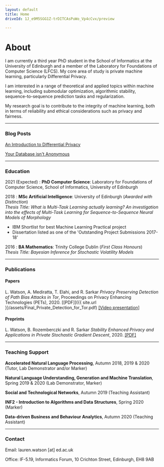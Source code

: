 ```yaml
---
layout: default
title: Home
driveId: 1J_e9M5SGG1Z-trDITCAsPuWo_Vp4cCvx/preview

---
```


# About

I am currently a third year PhD student in the School of Informatics at the University of Edinburgh and a member of the Laboratory for Foundations of Computer Science (LFCS). My core area of study is private machine learning, particularly Differential Privacy.

I am interested in a range of theoretical and applied topics within machine learning, including submodular optimization, algorithmic stability, sequence-to-sequence prediction tasks and regularization.

My research goal is to contribute to the integrity of machine learning, both in terms of reliability and ethical considerations such as privacy and fairness.  

***
### Blog Posts

<p><div class="inner"><a href="/blogposts/2020-10-25-dp/">An Introduction to Differential Privacy</a></div></p>
<p><div class="inner"><a href="/blogposts/2020-10-29-anon/">Your Database isn't Anonymous</a></div></p>

***
### Education

2021 (Expected)
:   **PhD Computer Science**: Laboratory for Foundations of Computer Science, School of Informatics, University of Edinburgh


2018
:   **MSc Artificial Intelligence**: University of Edinburgh (*Awarded with Distinction*)     
    *Thesis Title:  What is Multi-Task Learning actually learning? An investigation into the effects of Multi-Task Learning for Sequence-to-Sequence Neural Models of Morphology*

- IBM Shortlist for best Machine Learning Practical project
- Dissertation listed as one of the 'Outstanding Project Submissions 2017-18'

2016
:   **BA Mathematics**: Trinity College Dublin (*First Class Honours*)  
    *Thesis Title: Bayesian Inference for Stochastic Volatility Models*

***
### Publications

#### Papers
L. Watson, A. Mediratta, T. Elahi, and R. Sarkar *Privacy Preserving Detection of Path Bias Attacks in Tor*, Proceedings on Privacy Enhancing Technologies (PETs), 2020. [[PDF]]({{ site.url }}/assets/Final_Private_Detection_for_Tor.pdf) [[Video presentation]](https://www.youtube.com/watch?v=zfT16ZIMMMk&t=1s)

#### Preprints
L. Watson, B. Rozemberczki and R. Sarkar *Stability Enhanced Privacy and  Applications in Private Stochastic Gradient Descent*, 2020.  [[PDF]](https://arxiv.org/abs/2006.14360)

***
### Teaching Support

**Accelerated Natural Language Processing**, Autumn 2018, 2019 & 2020 (Tutor, Lab Demonstrator and/or Marker)

**Natural Language Understanding, Generation and Machine Translation**, Spring 2019 & 2020 (Lab Demonstrator, Marker)

**Social and Technological Networks**, Autumn 2019 (Teaching Assistant)

**INF2 - Introduction to Algorithms and Data Structures**, Spring 2020 (Marker)

**Data-driven Business and Behaviour Analytics**, Autumn 2020 (Teaching Assistant)

***
### Contact

Email: lauren.watson [at] ed.ac.uk

Office: IF-5.19, Informatics Forum, 10 Crichton Street, Edinburgh, EH8 9AB
